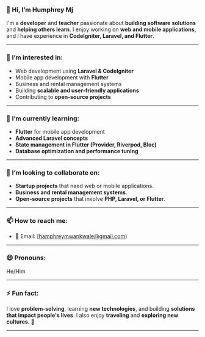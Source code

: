 ### 👋 Hi, I’m Humphrey Mj
I'm a **developer** and **teacher** passionate about **building software solutions** and **helping others learn**. I enjoy working on **web and mobile applications**, and I have experience in **CodeIgniter, Laravel, and Flutter**.

---

### 👀 I’m interested in:
- Web development using **Laravel & CodeIgniter**
- Mobile app development with **Flutter**
- Business and rental management systems
- Building **scalable and user-friendly applications**
- Contributing to **open-source projects**

---

### 🌱 I’m currently learning:
- **Flutter** for mobile app development
- **Advanced Laravel concepts**
- **State management in Flutter (Provider, Riverpod, Bloc)**
- **Database optimization and performance tuning**

---

### 💞️ I’m looking to collaborate on:
- **Startup projects** that need web or mobile applications.
- **Business and rental management systems**.
- **Open-source projects** that involve **PHP, Laravel, or Flutter**.

---

### 📫 How to reach me:
- 📧 Email: [hamphreymwankwale@gmail.com)


---

### 😄 Pronouns:
He/Him

---

### ⚡ Fun fact:
I love **problem-solving**, learning **new technologies**, and building **solutions that impact people's lives**. I also enjoy **traveling** and **exploring new cultures**. 🚀

---



